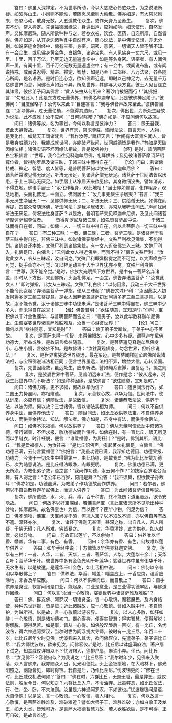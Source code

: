 <!-- { "loadSidebar": true } -->
　　答曰：佛虽入深禅定，不为世事所动，今以大慈悲心怜愍众生，为之说法断疑。如须弥山王，小风则不能动，若随岚风至则大动散。佛亦如是，有大慈悲风来，怜愍心动，散身无数，入五道教化众生，或作天身乃至畜生。
　　复次，佛实不动，常入禅定。先世福德因缘故，身遍出声，应物如响，如天伎乐，自然发声。又如摩尼珠，随人所欲种种与之，若欲衣被、饮食、医药，自恣所须，自然皆得。佛亦如是，从其身边诸毛孔中自然有声，随心说法，是中佛无忆想，亦无分别。如说密迹金刚经中，佛有三密，身密、语密、意密，一切诸天人皆不解不知。有一会众生，或见佛身黄金色、白银色、诸杂宝色，有人见佛身一丈六尺，或见一里、十里、百千万亿，乃至无边无量遍虚空中，如是等名身密。语密者，有人闻佛声一里，有闻十里，百千万亿无数无量遍虚空中；有一会中，或闻说布施，或有闻说持戒，或闻说忍辱、精进、禅定、智慧，如是乃至十二部经、八万法聚，各各随心所闻，是名语密。是时目连心念，欲知佛声近远，即时以己神足力，去无量千万亿佛世界而息，闻佛音声如近不异。所息世界，其佛与大众方食。彼土人见目连立其钵缘，彼佛弟子问其佛言：“此人头虫从何所来？著沙门被服而行！”其佛报言：“勿轻此人！此是东方过无量佛界，有佛名释迦牟尼，此是彼佛神足弟子。”彼佛问：“目度伽略子！汝何以来此？”目连答言：“我寻佛音声故来至此。”彼佛告目连：“汝寻佛声，过无量亿劫，不能得其边际。”
　　复次，佛出世，为断众生疑故为说法，此不应难！汝不应问：“日何以除暗？”佛亦如是，不应问佛何以故答。
　　问曰：诸佛等故，名为等觉，今何以称言是彼神力？
　　答曰：示无吾我，彼此灭嫉慢故。
　　复次，世界有天，常求尊胜，憍慢法故，自言天地、人物，是我化作。如梵天王谓诸梵言：“我作汝等。”毗纽天言：“世间有大富贵名闻人，皆是我身威德力分。我能成就世间，亦能破坏世间，世间威德皆是我作。”有如是天破因缘法相；诸佛实语不坏因缘法相故，言是彼佛神力。
　　【经】是时，普明菩萨白宝积佛言：“世尊，我今当往见释迦牟尼佛，礼拜供养；及见彼诸菩萨摩诃萨绍尊位者，皆得陀罗尼及诸三昧，于诸三昧中而得自在”。
　　【论】问曰：若诸佛持戒、禅定、智慧、度人皆等，是普明菩萨何以欲来见释迦牟尼佛？
　　答曰：诸菩萨常欲见佛无厌足，听法无厌足，见诸菩萨僧无厌足。诸菩萨于世间法皆以厌患，于上三事心无厌足。如手居士从净居天来欲见佛，其身微细没失，譬如消苏，不得立地。佛语手居士：“汝化作粗身，观此地相！”居士即如佛言，化作粗身，观念地相，头面礼佛足，一面立。佛问居士：“汝几事无厌生净居天？”答言：“我三事无厌生净居天：一、见佛供养无厌；二、听法无厌；三、供给僧无厌。如佛在阎浮提，四部众常随逐佛，听法问法；是我净居诸天，亦常从我听法问法。”声闻犹尚听法无厌足，何况法性身菩萨？以是故，普明菩萨来见释迦牟尼佛，及见此间诸菩萨摩诃萨绍尊位者。
　　皆得陀罗尼及诸三昧，如先赞菩萨品中说。
　　于诸三昧而得自在者，问曰：如佛一人，一切三昧中得自在，何以言菩萨亦一切三昧中得自在？
　　答曰：有二种三昧：一者、佛三昧，二者、菩萨三昧。是诸菩萨于菩萨三昧中得自在，非佛三昧中。如说诸佛要集经中，文殊尸利欲见佛集，不能得到。诸佛各还本处，文殊尸利到诸佛集处。有一女人近彼佛坐入三昧，文殊尸利入，礼佛足已，白佛言：“云何此女人得近佛坐，而我不得？”佛告文殊尸利：“汝觉此女人，令从三昧起，汝自问之。”文殊尸利即弹指觉之而不可觉，以大声唤亦不可觉，捉手牵亦不可觉，又以神足动三千大千世界犹亦不觉。文殊尸利白佛言：“世尊，我不能令觉。”是时，佛放大光明照下方世界，是中有一菩萨名弃诸盖，即时从下方出，来到佛所，头面礼佛足，一面立。佛告弃诸盖菩萨：“汝觉此女人！”即时弹指，此女从三昧起。文殊尸利白佛：“以何因缘，我动三千大千世界不能令此女起？弃诸盖菩萨一弹指，便从三昧起？”佛告文殊尸利：“汝因此女人初发阿耨多罗三藐三菩提意，是女人因弃诸盖菩萨初发阿耨多罗三藐三菩提意。以是故，汝不能令觉。汝于诸佛三昧中功德未满。”是诸菩萨三昧中得自在，佛三昧中少多入，而未得自在故耳！
　　【经】佛告普明：“欲往随意，宜知是时。”尔时，宝积佛以千叶金色莲华，与普明菩萨而告之曰：“善男子，汝以此华散释迦牟尼佛上。生彼娑婆世界诸菩萨难胜难及，汝当一心游彼世界！”　　
　　【论】问曰：佛何以言“欲往随意，宜知是时”？
　　答曰：佛于弟子爱断故，于弟子中心不著故。
　　复次，是菩萨未得一切智，未得佛眼故，心中少多有疑。谓释迦牟尼佛功德大，所益或胜，是故语言欲往随意。
　　复次，是菩萨遥见释迦牟尼佛身小，心生小慢，言彼佛不如。是故佛语：“汝往莫观佛身，勿念世界，但听佛说法！”
　　复次，是世界离娑婆世界极远，最在东边。是菩萨闻释迦牟尼佛所说诸法相，与宝积佛说诸法相正同；便言世界虽远，法相不异，增益大信，心转坚固。
　　复次，先世因缘故，虽远处生，应来听法。譬如绳系雀脚，虽复远飞，摄之则还。
　　复次，是娑婆世界中菩萨，见普明远来听法，便作是念：“彼从远来，况我生此世界中而不听法？”如是种种因缘，是故佛言：“欲往随意，宜知是时。”
　　问曰：诸佛力等，更不求福，何故以华为信？
　　答曰：随世间法行故。如二国王力势虽同，亦相赠遗。
　　复次，示善软心故，以华为信。世间法中，使从远来，必应有信；佛随世法，是故致信。
　　复次，诸佛恭敬法故，供养于法，以法为师。何以故？三世诸佛，皆以诸法实相为师。
　　问曰：何以不自供养身中法，而供养他法？
　　答曰：随世间法，如比丘欲供养法宝，不自供养身中法，而供养余持法、知法、解法者。佛亦如是，虽身中有法，而供养余佛法。
　　问曰：如佛不求福德，何以故供养？
　　答曰：佛从无量阿僧祇劫中修诸功德，常行诸善，不但求报、敬功德故而作供养。如佛在时，有一盲比丘，眼无所见而以手缝衣，时针衽脱，便言：“谁爱福德，为我衽针？”是时，佛到其所，语比丘：“我是爱福德人，为汝衽来！”是比丘识佛声，疾起著衣礼佛足，白佛言：“佛功德已满，云何言爱福德？”佛报言：“我虽功德已满，我深知功德因、功德果报、功德力。今我于一切众生中得最第一，由此功德，是故我爱。”佛为此比丘赞功德已，次为随意说法。是比丘得法眼净，肉眼更明。
　　复次，佛虽功德已满，更无所须，为教化弟子故，语之言：“我尚作功德，汝云何不作？”如技家百岁老公而舞，有人诃之言：“老公年已百岁，何用是舞？”公答：“我不须舞，但欲教子孙故耳！”佛亦如是，功德虽满，为教弟子作功德故而作供养。
　　问曰：若尔者，佛何以不自遥散释迦牟尼佛上，而遣人供养？
　　答曰：为此间诸菩萨信普明故。
　　复次，佛所遣使，水、火、兵、毒，百千种害，终不能伤；道里悬远，欲令安隐故。
　　问曰：何故不以好宝深经，若佛菩萨宝（言此宝诸天所不见能出种种妙物，如摩尼珠，故名佛宝也）为信，而以莲华？莲华小物，何足为信？
　　答曰：佛不须物，佛宝、天宝尚亦不须，何况人宝？以不须故不遣，亦以佛自等有故不遣。深经亦尔。
　　复次，诸经于佛则无甚深。甚深之称，出自凡人，凡人所疑，于佛无碍；凡人所难，佛皆易之。
　　复次，华香清妙，宜为供养。如人献赠，必以异物。
　　问曰：何故正以莲华，不以余物？
　　答曰：供养唯以华香、幡盖。华有二事，有色、有香。
　　问曰：余华亦有香、有色，何故唯以莲华供养？
　　答曰：如华手经中说：十方佛皆以华供养释迦文佛。
　　复次，莲华有三种：一者、人华，二者、天华，三者、菩萨华。人华，大莲华十余叶；天华百叶；菩萨华千叶。彼世界中多有金色光明千叶莲华；娑婆世界中虽有化华千叶，无水生者，以是故遣。是莲华千叶金色，如上舌相中说。
　　问曰：佛何以令普明以华散佛上？
　　答曰：供养法，华香、幡盖：幡盖应上，干香应烧，湿香应涂地，末香及华应散。
　　问曰：何以不供奉而已，而自散上？
　　答曰：自手供养是身业，软言问讯是口业，能起身、口业是意业。是三业得功德牢固，与佛道作因缘。
　　问曰：何以言“汝当一心敬慎，娑婆世界中诸菩萨难及难胜”？
　　答曰：佛、辟支佛、阿罗汉一切诸贤圣，皆一心敬慎。魔若魔民，及内身结使，种种先世罪报，皆是贼；近此诸贼故，应一心敬慎。譬如入贼中行，不自慎护，为贼所得。以是故，言一心敬慎以游彼界。
　　复次，以人心多散，如狂如醉；一心敬慎，则是诸功德初门。摄心得禅，便得实智慧；得实智慧，便得解脱；得解脱，便得尽苦。如是事，皆从一心得。如佛般涅槃后一百岁，有一比丘，名忧波毱，得六神通阿罗汉，当尔时世为阎浮提大导师。彼时有一比丘尼，年百二十岁，此比丘尼年少时见佛。忧波毱来入其舍，欲问佛容仪，先遣弟子。弟子语比丘尼：“我大师忧波毱，欲来见汝，问佛容仪。”是时，比丘尼以钵盛满麻油，著户扇下试之，知其威仪详审以不？忧波毱入，徐排户扇，麻油小弃。坐已，问比丘尼：“汝见佛不？容貌何似？为我说之！”比丘尼答：“我尔时年少，见佛来入聚落，众人言佛来，我亦随众人出，见光明便礼。头上金钗堕地，在大暗林下，佛光明照之，幽隐皆见，即时得钗。我自是后，乃作比丘尼。”忧波毱更问：“佛在世时，比丘威仪礼法何如？”答曰：“佛在时，六群比丘，无羞无耻，最是弊恶，威仪法则，胜汝今日。何以知之？六群比丘入户，不令油弃。此虽弊恶，如比丘仪法，行、住、坐、卧，不失法则。汝虽是六神通阿罗汉，不如彼也。”忧波毱毱闻是语，大自惭愧！以是故，言一心敬慎。一心敬慎，善人相也。
　　复次，何以故言一心敬慎，是菩萨难胜难及、难破难近？譬如大师子王，难胜难破；亦如白象王及龙王，如大火炎，皆难可近。是菩萨大福德智慧力故，若人欲胜欲破，是不可得，正可自破，是故言难近。
